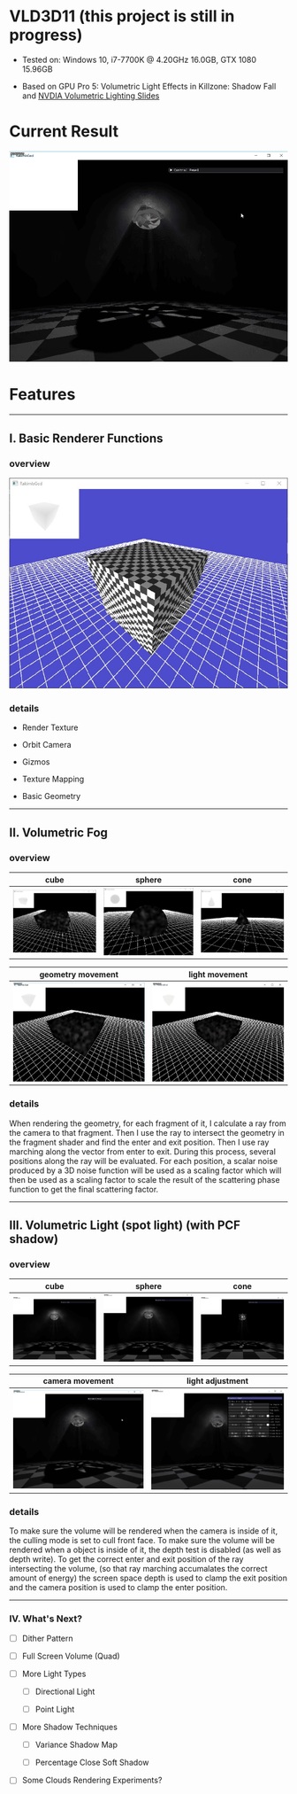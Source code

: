 VLD3D11 (this project is still in progress)
========================

* Tested on: Windows 10, i7-7700K @ 4.20GHz 16.0GB, GTX 1080 15.96GB

* Based on GPU Pro 5: Volumetric Light Effects in Killzone: Shadow Fall and [NVDIA Volumetric Lighting Slides](https://developer.nvidia.com/sites/default/files/akamai/gameworks/downloads/papers/NVVL/Fast_Flexible_Physically-Based_Volumetric_Light_Scattering.pdf)

Current Result
======================

![](img/vld3d11_camera.gif)

Features
======================

---

## I. Basic Renderer Functions

### overview

![](img/0.JPG)

### details

* Render Texture

* Orbit Camera

* Gizmos

* Texture Mapping

* Basic Geometry

---

## II. Volumetric Fog

### overview

|     cube     |    sphere    |     cone     | 
|:------------:|:------------:|:------------:|
|![](img/1.JPG)|![](img/2.JPG)|![](img/3.JPG)|

|  geometry movement  |  light movement  | 
|:-------------------:|:----------------:|
|![](img/a.gif)       |![](img/b.gif)    |

### details

When rendering the geometry, for each fragment of it, I calculate a ray from the camera to that fragment. Then I use the ray to intersect the geometry in the fragment shader and find the enter and exit position. Then I use ray marching along the vector from enter to exit. During this process, several positions along the ray will be evaluated. For each position, a scalar noise produced by a 3D noise function will be used as a scaling factor which will then be used as a scaling factor to scale the result of the scattering phase function to get the final scattering factor.

---

## III. Volumetric Light (spot light) (with PCF shadow)

### overview

|           cube          |           sphere          |           cone          | 
|:-----------------------:|:-------------------------:|:-----------------------:|
|![](img/vld3d11_cube.gif)|![](img/vld3d11_sphere.gif)|![](img/vld3d11_cone.gif)|

|      camera movement      |      light adjustment      | 
|:-------------------------:|:--------------------------:|
|![](img/vld3d11_camera.gif)|![](img/vld3d11_control.gif)|

### details

To make sure the volume will be rendered when the camera is inside of it, the culling mode is set to cull front face. To make sure the volume will be rendered when a object is inside of it, the depth test is disabled (as well as depth write). To get the correct enter and exit position of the ray intersecting the volume, (so that ray marching accumalates the correct amount of energy) the screen space depth is used to clamp the exit position and the camera position is used to clamp the enter position. 

---

### IV. What's Next?

- [ ] Dither Pattern

- [ ] Full Screen Volume (Quad)

- [ ] More Light Types

  - [ ] Directional Light

  - [ ] Point Light

- [ ] More Shadow Techniques

  - [ ] Variance Shadow Map

  - [ ] Percentage Close Soft Shadow

- [ ] Some Clouds Rendering Experiments?
